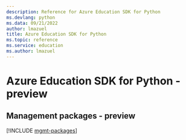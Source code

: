 ```yaml
---
description: Reference for Azure Education SDK for Python
ms.devlang: python
ms.data: 09/21/2022
author: lmazuel
title: Azure Education SDK for Python
ms.topic: reference
ms.service: education
ms.author: lmazuel
---
```

# Azure Education SDK for Python - preview

## Management packages - preview
[!INCLUDE [mgmt-packages](education-mgmt-index.md)]